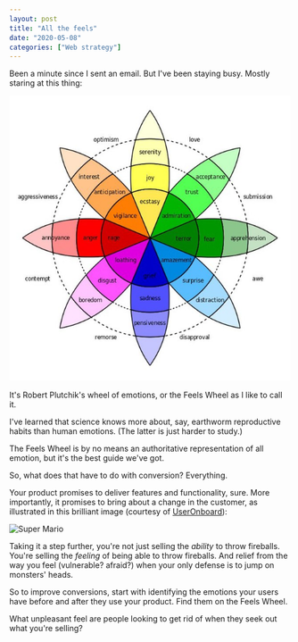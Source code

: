 ```yaml
---
layout: post
title: "All the feels"
date: "2020-05-08"
categories: ["Web strategy"]
---
```


Been a minute since I sent an email. But I've been staying busy. Mostly staring at this thing:

![](/images/plutchik-wheel.jpg)

It's Robert Plutchik's wheel of emotions, or the Feels Wheel as I like to call it.

I've learned that science knows more about, say, earthworm reproductive habits than human emotions. (The latter is just harder to study.)

The Feels Wheel is by no means an authoritative representation of all emotion, but it's the best guide we've got.

So, what does that have to do with conversion? Everything.

Your product promises to deliver features and functionality, sure. More importantly, it promises to bring about a change in the customer, as illustrated in this brilliant image (courtesy of [UserOnboard](https://www.useronboard.com/features-vs-benefits/)):

![Super Mario](/images/mario-water.png)

Taking it a step further, you're not just selling the _ability_ to throw fireballs. You're selling the _feeling_ of being able to throw fireballs. And relief from the way you feel (vulnerable? afraid?) when your only defense is to jump on monsters' heads.

So to improve conversions, start with identifying the emotions your users have before and after they use your product. Find them on the Feels Wheel.

What unpleasant feel are people looking to get rid of when they seek out what you're selling?
